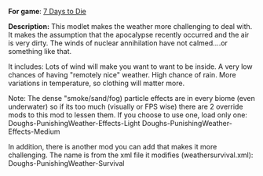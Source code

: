 **For game**: [7 Days to Die](https://7daystodie.com)

**Description:**
This modlet makes the weather more challenging to deal with.
It makes the assumption that the apocalypse recently occurred and the air is very dirty.
The winds of nuclear annihilation have not calmed....or something like that.

It includes:
Lots of wind will make you want to want to be inside.
A very low chances of having "remotely nice" weather.
High chance of rain.
More variations in temperature, so clothing will matter more.

Note: The dense "smoke/sand/fog) particle effects are in every biome (even underwater) so if its too much
(visually or FPS wise) there are 2 override mods to this mod to lessen them.
If you choose to use one, load only one:
Doughs-PunishingWeather-Effects-Light
Doughs-PunishingWeather-Effects-Medium

In addition, there is another mod you can add that makes it more challenging.  The name
is from the xml file it modifies (weathersurvival.xml):
Doughs-PunishingWeather-Survival
